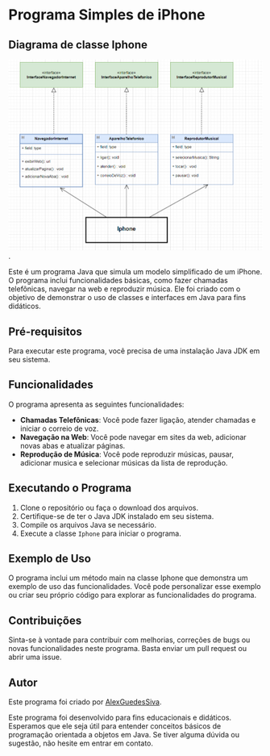 # Programa Simples de iPhone 
## Diagrama de classe Iphone

![UML](\diagrama_de_iphone.png).

Este é um programa Java que simula um modelo simplificado de um iPhone. O programa inclui funcionalidades básicas, como fazer chamadas telefônicas, navegar na web e reproduzir música. Ele foi criado com o objetivo de demonstrar o uso de classes e interfaces em Java para fins didáticos.

## Pré-requisitos

Para executar este programa, você precisa de uma instalação Java JDK em seu sistema.

## Funcionalidades

O programa apresenta as seguintes funcionalidades:

- **Chamadas Telefônicas**: Você pode fazer ligação, atender chamadas e iniciar o correio de voz.
- **Navegação na Web**: Você pode navegar em sites da web, adicionar novas abas e atualizar páginas.
- **Reprodução de Música**: Você pode reproduzir músicas, pausar, adicionar musica e selecionar músicas da lista de reprodução.

## Executando o Programa

1. Clone o repositório ou faça o download dos arquivos.
2. Certifique-se de ter o Java JDK instalado em seu sistema.
3. Compile os arquivos Java se necessário.
4. Execute a classe `Iphone` para iniciar o programa.

## Exemplo de Uso

O programa inclui um método main na classe Iphone que demonstra um exemplo de uso das funcionalidades. Você pode personalizar esse exemplo ou criar seu próprio código para explorar as funcionalidades do programa.

## Contribuições

Sinta-se à vontade para contribuir com melhorias, correções de bugs ou novas funcionalidades neste programa. Basta enviar um pull request ou abrir uma issue.

## Autor

Este programa foi criado por [AlexGuedesSiva](https://github.com/AlexGuedesSiva).

Este programa foi desenvolvido para fins educacionais e didáticos. Esperamos que ele seja útil para entender conceitos básicos de programação orientada a objetos em Java. Se tiver alguma dúvida ou sugestão, não hesite em entrar em contato.














